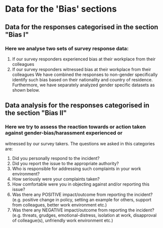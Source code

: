 # Data for the 'Bias' sections

## Data for the responses categorised in the section "Bias I"

### Here we analyse two sets of survey response data:
1. If our survey responders experienced bias at their workplace from their colleagues
2. If our survey responders witnessed bias at their workplace from their colleagues
We have combined the responses to non-gender specifically identify such bias based on their nationality and
country of residence. Furthermore, we have separately analyzed gender specific datasets as shown below.

## Data analysis for the responses categorised in the section "Bias II"

### Here we try to assess the reaction towards or action taken against gender-bias/harassment experienced or
witnessed by our survey takers. The questions we asked in this categories are:

1. Did you personally respond to the incident?
2. Did you report the issue to the appropriate authority?
3. Who is responsible for addressing such complaints in your work environment?
4. How seriously were your complaints taken?
5. How comfortable were you in objecting against and/or reporting this issue?
6. Was there any POSITIVE impact/outcome from reporting the incident? (e.g. positive change in policy,
setting an example for others, support from colleagues, better work environment etc.)
7. Was there any NEGATIVE impact/outcome from reporting the incident? (e.g. threats, grudges,
emotional-distress, isolation at work, disapproval of colleague(s), unfriendly work environment etc.)
